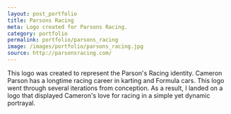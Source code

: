```yaml
---
layout: post_portfolio
title: Parsons Racing
meta: Logo created for Parsons Racing.
category: portfolio
permalink: portfolio/parsons_racing
image: /images/portfolio/parsons_racing.jpg
source: http://parsonsracing.com/
---
```


This logo was created to represent the Parson's Racing identity. Cameron Parson has a longtime racing career in karting and Formula cars. This logo went through several iterations from conception. As a result, I landed on a logo that displayed Cameron's love for racing in a simple yet dynamic portrayal.